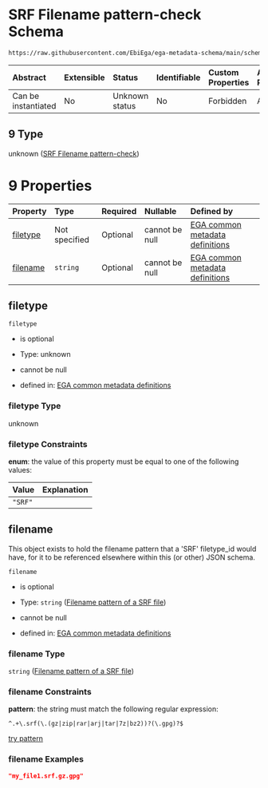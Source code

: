 # SRF Filename pattern-check Schema

```txt
https://raw.githubusercontent.com/EbiEga/ega-metadata-schema/main/schemas/EGA.common-definitions.json#/definitions/filename-filetype-pattern-check/anyOf/9
```



| Abstract            | Extensible | Status         | Identifiable | Custom Properties | Additional Properties | Access Restrictions | Defined In                                                                                           |
| :------------------ | :--------- | :------------- | :----------- | :---------------- | :-------------------- | :------------------ | :--------------------------------------------------------------------------------------------------- |
| Can be instantiated | No         | Unknown status | No           | Forbidden         | Allowed               | none                | [EGA.common-definitions.json\*](../../../schemas/EGA.common-definitions.json "open original schema") |

## 9 Type

unknown ([SRF Filename pattern-check](ega-12-definitions-check-filetype-checks-based-on-its-filename-anyof-srf-filename-pattern-check.md))

# 9 Properties

| Property              | Type          | Required | Nullable       | Defined by                                                                                                                                                                                                                                                                                                                                 |
| :-------------------- | :------------ | :------- | :------------- | :----------------------------------------------------------------------------------------------------------------------------------------------------------------------------------------------------------------------------------------------------------------------------------------------------------------------------------------- |
| [filetype](#filetype) | Not specified | Optional | cannot be null | [EGA common metadata definitions](ega-12-definitions-check-filetype-checks-based-on-its-filename-anyof-srf-filename-pattern-check-properties-filetype.md "https://raw.githubusercontent.com/EbiEga/ega-metadata-schema/main/schemas/EGA.common-definitions.json#/definitions/filename-filetype-pattern-check/anyOf/9/properties/filetype") |
| [filename](#filename) | `string`      | Optional | cannot be null | [EGA common metadata definitions](ega-12-definitions-filename-pattern-of-a-srf-file.md "https://raw.githubusercontent.com/EbiEga/ega-metadata-schema/main/schemas/EGA.common-definitions.json#/definitions/filename-filetype-pattern-check/anyOf/9/properties/filename")                                                                   |

## filetype



`filetype`

*   is optional

*   Type: unknown

*   cannot be null

*   defined in: [EGA common metadata definitions](ega-12-definitions-check-filetype-checks-based-on-its-filename-anyof-srf-filename-pattern-check-properties-filetype.md "https://raw.githubusercontent.com/EbiEga/ega-metadata-schema/main/schemas/EGA.common-definitions.json#/definitions/filename-filetype-pattern-check/anyOf/9/properties/filetype")

### filetype Type

unknown

### filetype Constraints

**enum**: the value of this property must be equal to one of the following values:

| Value   | Explanation |
| :------ | :---------- |
| `"SRF"` |             |

## filename

This object exists to hold the filename pattern that a 'SRF' filetype\_id would have, for it to be referenced elsewhere within this (or other) JSON schema.

`filename`

*   is optional

*   Type: `string` ([Filename pattern of a SRF file](ega-12-definitions-filename-pattern-of-a-srf-file.md))

*   cannot be null

*   defined in: [EGA common metadata definitions](ega-12-definitions-filename-pattern-of-a-srf-file.md "https://raw.githubusercontent.com/EbiEga/ega-metadata-schema/main/schemas/EGA.common-definitions.json#/definitions/filename-filetype-pattern-check/anyOf/9/properties/filename")

### filename Type

`string` ([Filename pattern of a SRF file](ega-12-definitions-filename-pattern-of-a-srf-file.md))

### filename Constraints

**pattern**: the string must match the following regular expression:&#x20;

```regexp
^.+\.srf(\.(gz|zip|rar|arj|tar|7z|bz2))?(\.gpg)?$
```

[try pattern](https://regexr.com/?expression=%5E.%2B%5C.srf\(%5C.\(gz%7Czip%7Crar%7Carj%7Ctar%7C7z%7Cbz2\)\)%3F\(%5C.gpg\)%3F%24 "try regular expression with regexr.com")

### filename Examples

```json
"my_file1.srf.gz.gpg"
```
